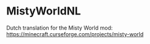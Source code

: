 # MistyWorldNL
Dutch translation for the Misty World mod: https://minecraft.curseforge.com/projects/misty-world
